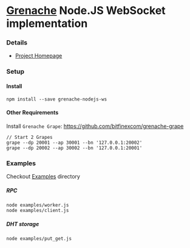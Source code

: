 # [Grenache](https://github.com/bitfinexcom/grenache) Node.JS WebSocket implementation

### Details
- [Project Homepage](https://github.com/bitfinexcom/grenache) 

### Setup

#### Install 
```
npm install --save grenache-nodejs-ws
```

#### Other Requirements

Install `Grenache Grape`: https://github.com/bitfinexcom/grenache-grape

```
// Start 2 Grapes
grape --dp 20001 --ap 30001 --bn '127.0.0.1:20002'
grape --dp 20002 --ap 30002 --bn '127.0.0.1:20001'
```

### Examples

Checkout [Examples](https://github.com/bitfinexcom/grenache-nodejs-ws/tree/master/examples) directory

##### RPC

```
node examples/worker.js
node examples/client.js
```

##### DHT storage

```
node examples/put_get.js
```
